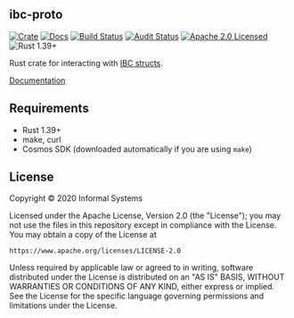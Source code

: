 ## ibc-proto

[![Crate][crate-image]][crate-link]
[![Docs][docs-image]][docs-link]
[![Build Status][build-image]][build-link]
[![Audit Status][audit-image]][audit-link]
[![Apache 2.0 Licensed][license-image]][license-link]
![Rust 1.39+][rustc-image]

Rust crate for interacting with
[IBC structs](https://github.com/cosmos/cosmos-sdk/tree/master/proto/ibc).

[Documentation][docs-link]

## Requirements

- Rust 1.39+
- make, curl
- Cosmos SDK (downloaded automatically if you are using `make`)

## License

Copyright © 2020 Informal Systems

Licensed under the Apache License, Version 2.0 (the "License");
you may not use the files in this repository except in compliance with the License.
You may obtain a copy of the License at

    https://www.apache.org/licenses/LICENSE-2.0

Unless required by applicable law or agreed to in writing, software
distributed under the License is distributed on an "AS IS" BASIS,
WITHOUT WARRANTIES OR CONDITIONS OF ANY KIND, either express or implied.
See the License for the specific language governing permissions and
limitations under the License.

[//]: # (badges)

[crate-image]: https://img.shields.io/crates/v/tendermint.svg
[crate-link]: https://crates.io/crates/tendermint
[docs-image]: https://docs.rs/tendermint/badge.svg
[docs-link]: https://docs.rs/tendermint/
[build-image]: https://github.com/informalsystems/ibc-proto/workflows/Rust/badge.svg
[build-link]: https://github.com/informalsystems/ibc-proto/actions?query=workflow%3ARust
[audit-image]: https://github.com/informalsystems/ibc-proto/workflows/Audit-Check/badge.svg
[audit-link]: https://github.com/informalsystems/ibc-proto/actions?query=workflow%3AAudit-Check
[license-image]: https://img.shields.io/badge/license-Apache2.0-blue.svg
[license-link]: https://github.com/informalsystems/ibc-proto/blob/master/LICENSE
[rustc-image]: https://img.shields.io/badge/rustc-1.39+-blue.svg

[//]: # (general links)

[Cosmos SDK]: https://github.com/cosmos/cosmos-sdk
